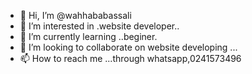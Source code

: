 - 👋 Hi, I’m @wahhababassali
- 👀 I’m interested in .website developer..
- 🌱 I’m currently learning ..beginer.
- 💞️ I’m looking to collaborate on website developing ...
- 📫 How to reach me ...through whatsapp,0241573496

<!---
wahhababassali/wahhababassali is a ✨ special ✨ repository because its `README.md` (this file) appears on your GitHub profile.
You can click the Preview link to take a look at your changes.
--->
